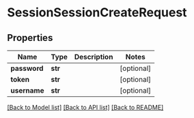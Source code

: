 # SessionSessionCreateRequest

## Properties
Name | Type | Description | Notes
------------ | ------------- | ------------- | -------------
**password** | **str** |  | [optional] 
**token** | **str** |  | [optional] 
**username** | **str** |  | [optional] 

[[Back to Model list]](../README.md#documentation-for-models) [[Back to API list]](../README.md#documentation-for-api-endpoints) [[Back to README]](../README.md)

